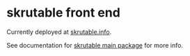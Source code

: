 # skrutable front end

Currently deployed at [skrutable.info](https://skrutable.info).

See documentation for [skrutable main package](http://github.com/tylergneill/skrutable) for more info.